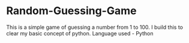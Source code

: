 # Random-Guessing-Game
This is a simple game of guessing a number from 1 to 100. I build this to clear my basic concept of python.
Language used - Python
